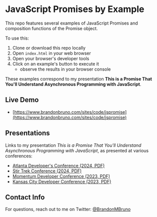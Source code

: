 # JavaScript Promises by Example

This repo features several examples of JavaScript Promises and composition functions of the Promise object.

To use this:

1) Clone or download this repo locally
2) Open `index.html` in your web browser
3) Open your browser's developer tools
4) Click on an example's button to execute it
    * observe the results in your browser console

These examples correspond to my presentation **This is a Promise That You'll Understand Asynchronous Programming with JavaScript**.

## Live Demo

* [https://www.brandonbruno.com/sites/code/jspromise](https://www.brandonbruno.com/sites/code/jspromise)

## Presentations

Links to my presentation _This is a Promise That You'll Understand Asynchronous Programming with JavaScript_, as presented at various conferences:

* [Atlanta Developer's Conference (2024, PDF)](https://www.brandonbruno.com/sites/speaking/ThisIsAPromise_ATLDevCon2024.pdf)
* [Stir Trek Conference (2024, PDF)](https://www.brandonbruno.com/sites/speaking/ThisIsAPromise_StirTrek2024.pdf)
* [Momentum Developer Conference (2023, PDF)](https://www.brandonbruno.com/sites/speaking/ThisIsAPromise_Momentum2023.pdf)
* [Kansas City Developer Conference (2023, PDF)](http://brandonbruno.com/sites/speaking/ThisIsAPromise_KCDC2023.pdf)

## Contact Info

For questions, reach out to me on Twitter: [@BrandonMBruno](https://twitter.com/BrandonMBruno)
